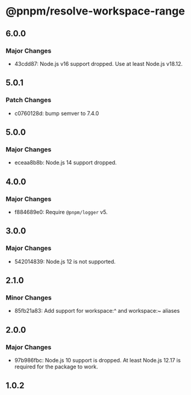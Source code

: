 # @pnpm/resolve-workspace-range

## 6.0.0

### Major Changes

- 43cdd87: Node.js v16 support dropped. Use at least Node.js v18.12.

## 5.0.1

### Patch Changes

- c0760128d: bump semver to 7.4.0

## 5.0.0

### Major Changes

- eceaa8b8b: Node.js 14 support dropped.

## 4.0.0

### Major Changes

- f884689e0: Require `@pnpm/logger` v5.

## 3.0.0

### Major Changes

- 542014839: Node.js 12 is not supported.

## 2.1.0

### Minor Changes

- 85fb21a83: Add support for workspace:^ and workspace:~ aliases

## 2.0.0

### Major Changes

- 97b986fbc: Node.js 10 support is dropped. At least Node.js 12.17 is required for the package to work.

## 1.0.2
